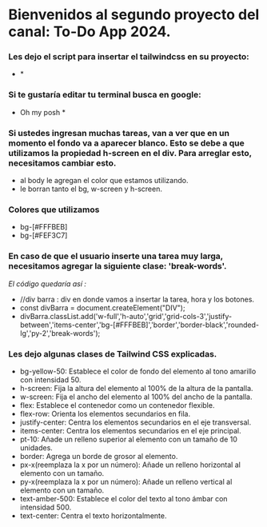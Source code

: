 # Bienvenidos al segundo proyecto del canal: To-Do App 2024.

### Les dejo el script para insertar el tailwindcss en su proyecto: ###
* <script src="https://cdn.tailwindcss.com"></script> *

### Si te gustaría editar tu terminal busca en google: ###
* Oh my posh *

### Si ustedes ingresan muchas tareas, van a ver que en un momento el fondo va a aparecer blanco. Esto se debe a que utilizamos la propiedad h-screen en el div. Para arreglar esto, necesitamos cambiar esto. ###
- <body class="bg-[#FEF3C7]"> al body le agregan el color que estamos utilizando.
- <div class="block px-2">   le borran tanto el bg, w-screen y h-screen.

### Colores que utilizamos ###
- bg-[#FFFBEB]
-  bg-[#FEF3C7]

### En caso de que el usuario inserte una tarea muy larga, necesitamos agregar la siguiente clase: 'break-words'. ###
*El código quedaría así :*
- //div barra : div en donde vamos a insertar la tarea, hora y los botones.
- const divBarra = document.createElement("DIV");
- divBarra.classList.add('w-full','h-auto','grid','grid-cols-3','justify-between','items-center','bg-[#FFFBEB]','border','border-black','rounded-lg','py-2','break-words');



### Les dejo algunas clases de Tailwind CSS explicadas.
- bg-yellow-50: Establece el color de fondo del elemento al tono amarillo con intensidad 50.
- h-screen: Fija la altura del elemento al 100% de la altura de la pantalla.
- w-screen: Fija el ancho del elemento al 100% del ancho de la pantalla.
- flex: Establece el contenedor como un contenedor flexible.
- flex-row: Orienta los elementos secundarios en fila.
- justify-center: Centra los elementos secundarios en el eje transversal.
- items-center: Centra los elementos secundarios en el eje principal.
- pt-10: Añade un relleno superior al elemento con un tamaño de 10 unidades.
- border: Agrega un borde de grosor al elemento.
- px-x(reemplaza la x por un número): Añade un relleno horizontal al elemento con un tamaño.
- py-x(reemplaza la x por un número): Añade un relleno vertical al elemento con un tamaño.
- text-amber-500: Establece el color del texto al tono ámbar con intensidad 500.
- text-center: Centra el texto horizontalmente.


